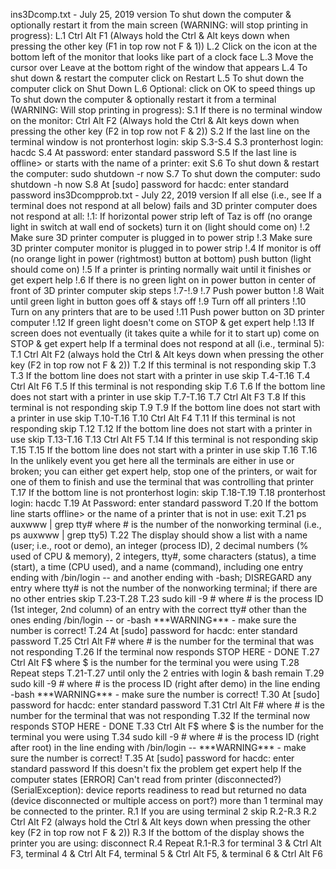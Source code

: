 ins3Dcomp.txt - July 25, 2019 version To shut down the computer &
optionally restart it from the main screen (WARNING: will stop printing
in progress): L.1 Ctrl Alt F1 (Always hold the Ctrl & Alt keys down when
pressing the other key (F1 in top row not F & 1)) L.2 Click on the icon
at the bottom left of the monitor that looks like part of a clock face
L.3 Move the cursor over Leave at the bottom right of the window that
appears L.4 To shut down & restart the computer click on Restart L.5 To
shut down the computer click on Shut Down L.6 Optional: click on OK to
speed things up To shut down the computer & optionally restart it from a
terminal (WARNING: Will stop printing in progress): S.1 If there is no
terminal window on the monitor: Ctrl Alt F2 (Always hold the Ctrl & Alt
keys down when pressing the other key (F2 in top row not F & 2)) S.2 If
the last line on the terminal window is not pronterhost login: skip
S.3-S.4 S.3 pronterhost login: hacdc S.4 At password: enter standard
password S.5 If the last line is offline\> or starts with the name of a
printer: exit S.6 To shut down & restart the computer: sudo shutdown -r
now S.7 To shut down the computer: sudo shutdown -h now S.8 At \[sudo\]
password for hacdc: enter standard password ins3Dcompprob.txt - July 22,
2019 version If all else (i.e., see If a terminal does not respond at
all below) fails and 3D printer computer does not respond at all: !.1:
If horizontal power strip left of Taz is off (no orange light in switch
at wall end of sockets) turn it on (light should come on) !.2 Make sure
3D printer computer is plugged in to power strip !.3 Make sure 3D
printer computer monitor is plugged in to power strip !.4 If monitor is
off (no orange light in power (rightmost) button at bottom) push button
(light should come on) !.5 If a printer is printing normally wait until
it finishes or get expert help !.6 If there is no green light on in
power button in center of front of 3D printer computer skip steps
!.7-!.9 !.7 Push power button !.8 Wait until green light in button goes
off & stays off !.9 Turn off all printers !.10 Turn on any printers that
are to be used !.11 Push power button on 3D printer computer !.12 If
green light doesn't come on STOP & get expert help !.13 If screen does
not eventually (it takes quite a while for it to start up) come on STOP
& get expert help If a terminal does not respond at all (i.e., terminal
5): T.1 Ctrl Alt F2 (always hold the Ctrl & Alt keys down when pressing
the other key (F2 in top row not F & 2)) T.2 If this terminal is not
responding skip T.3 T.3 If the bottom line does not start with a printer
in use skip T.4-T.16 T.4 Ctrl Alt F6 T.5 If this terminal is not
responding skip T.6 T.6 If the bottom line does not start with a printer
in use skip T.7-T.16 T.7 Ctrl Alt F3 T.8 If this terminal is not
responding skip T.9 T.9 If the bottom line does not start with a printer
in use skip T.10-T.16 T.10 Ctrl Alt F4 T.11 If this terminal is not
responding skip T.12 T.12 If the bottom line does not start with a
printer in use skip T.13-T.16 T.13 Ctrl Alt F5 T.14 If this terminal is
not responding skip T.15 T.15 If the bottom line does not start with a
printer in use skip T.16 T.16 In the unlikely event you get here all the
terminals are either in use or broken; you can either get expert help,
stop one of the printers, or wait for one of them to finish and use the
terminal that was controlling that printer T.17 If the bottom line is
not pronterhost login: skip T.18-T.19 T.18 pronterhost login: hacdc T.19
At Password: enter standard password T.20 If the bottom line starts
offline\> or the name of a printer that is not in use: exit T.21 ps
auxwww \| grep tty# where \# is the number of the nonworking terminal
(i.e., ps auxwww \| grep tty5) T.22 The display should show a list with
a name (user; i.e., root or demo), an integer (process ID), 2 decimal
numbers (% used of CPU & memory), 2 integers, tty#, some characters
(status), a time (start), a time (CPU used), and a name (command),
including one entry ending with /bin/login -- and another ending with
-bash; DISREGARD any entry where tty# is not the number of the
nonworking terminal; if there are no other entries skip T.23-T.28 T.23
sudo kill -9 \# where \# is the process ID (1st integer, 2nd column) of
an entry with the correct tty# other than the ones ending /bin/login --
or -bash \*\*\*WARNING\*\*\* - make sure the number is correct! T.24 At
\[sudo\] password for hacdc: enter standard password T.25 Ctrl Alt F#
where \# is the number for the terminal that was not responding T.26 If
the terminal now responds STOP HERE - DONE T.27 Ctrl Alt F\$ where \$ is
the number for the terminal you were using T.28 Repeat steps T.21-T.27
until only the 2 entries with login & bash remain T.29 sudo kill -9 \#
where \# is the process ID (right after demo) in the line ending -bash
\*\*\*WARNING\*\*\* - make sure the number is correct! T.30 At \[sudo\]
password for hacdc: enter standard password T.31 Ctrl Alt F# where \# is
the number for the terminal that was not responding T.32 If the terminal
now responds STOP HERE - DONE T.33 Ctrl Alt F\$ where \$ is the number
for the terminal you were using T.34 sudo kill -9 \# where \# is the
process ID (right after root) in the line ending with /bin/login --
\*\*\*WARNING\*\*\* - make sure the number is correct! T.35 At \[sudo\]
password for hacdc: enter standard password If this doesn't fix the
problem get expert help If the computer states \[ERROR\] Can't read from
printer (disconnected?) (SerialException): device reports readiness to
read but returned no data (device disconnected or multiple access on
port?) more than 1 terminal may be connected to the printer. R.1 If you
are using terminal 2 skip R.2-R.3 R.2 Ctrl Alt F2 (always hold the Ctrl
& Alt keys down when pressing the other key (F2 in top row not F & 2))
R.3 If the bottom of the display shows the printer you are using:
disconnect R.4 Repeat R.1-R.3 for terminal 3 & Ctrl Alt F3, terminal 4 &
Ctrl Alt F4, terminal 5 & Ctrl Alt F5, & terminal 6 & Ctrl Alt F6
